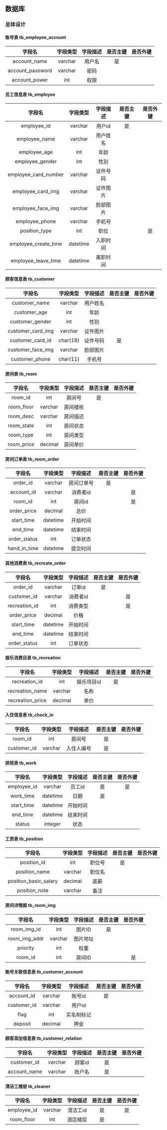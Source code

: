## 数据库

### 总体设计


#### 账号表 tb_employee_account

字段名 | 字段类型 | 字段描述 | 是否主键 | 是否外键
:-: | :-: | :-: | :-: | :-:
account_name | varchar | 用户名 | 是 | 
account_password | varchar | 密码 | |
account_power | int | 权限 | |


#### 员工信息表 tb_employee

字段名 | 字段类型 | 字段描述 | 是否主键 | 是否外键
:-: | :-: | :-: | :-: | :-:
employee_id | varchar | 用户id | 是 |
employee_name | varchar | 用户姓名 | |
employee_age | int | 年龄 | |
employee_gender | int | 性别 | |
employee_card_number | varchar | 证件号码 | |
employee_card_img | varchar | 证件图片 | |
employee_face_img | varchar | 脸部图片 | |
employee_phone | varchar | 手机号 | |
position_type | int | 职位 | | 是
employee_create_time | datetime | 入职时间 | |
employee_leave_time | datetime | 离职时间 | |

#### 顾客信息表 tb_customer

字段名 | 字段类型 | 字段描述 | 是否主键 | 是否外键
:-:|:-:|:-:|:-:|:-:
customer_name | varchar | 用户姓名 | |
customer_age | int | 年龄 | |
customer_gender | int | 性别 | |
customer_card_img | varchar | 证件图片 | |
customer_card_id | char(18) | 证件号码 | 是 |
customer_face_img | varchar | 脸部图片 | |
customer_phone | char(11) | 手机号 | |

#### 房间表 tb_room

字段名 | 字段类型 | 字段描述 | 是否主键 | 是否外键
:-: | :-: | :-: | :-: | :-:
room_id | int | 房间号 | 是 |
room_floor | varchar | 房间楼栋 | |
room_desc | varchar | 房间描述 | |
room_state | int | 房间状态 | |
room_type | int | 房间类型 | |
room_price | decimal | 房间单价 | |

#### 房间订单表 tb_room_order

字段名 | 字段类型 | 字段描述 | 是否主键 | 是否外键
:-: | :-: | :-: | :-: | :-:
order_id | varchar | 房间订单号 | 是 |
account_id | varchar | 消费者id | | 是
room_id | int | 房间id | | 是
order_price | decimal | 总价
start_time | datetime | 开始时间
end_time | datetime | 结束时间
order_status | int | 订单状态
hand_in_time | datetime | 提交时间

#### 其他消费表 tb_recreate_order

字段名 | 字段类型 | 字段描述 | 是否主键 | 是否外键
:-: | :-: | :-: | :-: | :-:
order_id | varchar | 订单id  | 是 |
customer_id | varchar | 消费者id | | 是 |
recreation_id | int | 消费类型 | | 是
order_price | decimal | 价格
start_time | datetime | 开始时间
end_time | datetime | 结束时间
order_status | int | 订单状态

#### 娱乐消费目录 tb_recreation

字段名 | 字段类型 | 字段描述 | 是否主键 | 是否外键
:-: | :-: | :-: | :-: | :-:
recreation_id | int | 娱乐项目id | 是 |
recreation_name | varchar | 名称 | |
recreation_price | decimal | 单价

#### 入住信息表 tb_check_in

字段名 | 字段类型 | 字段描述 | 是否主键 | 是否外键
:-: | :-: | :-: | :-: | :-:
room_id | int | 房间号 | 是 |
customer_id | varchar | 入住人编号 | 是 |

#### 排班表 tb_work

字段名 | 字段类型 | 字段描述 | 是否主键 | 是否外键
:-: | :-: | :-: | :-: | :-:
employee_id | varchar | 员工id | 是 | 是
work_time | datetime | 日期 | 是 | 
start_time | datetime | 开始时间 
end_time | datetime | 结束时间
status | integer | 状态

#### 工资表 tb_position

字段名 | 字段类型 | 字段描述 | 是否主键 | 是否外键
:-: | :-: | :-: | :-: | :-:
position_id | int | 职位号 | 是 |
position_name | varchar | 职位名
position_basic_salary | decimal | 底薪
position_note | varchar | 备注

#### 房间详情图 tb_room_img

字段名 | 字段类型 | 字段描述 | 是否主键 | 是否外键
:-: | :-: | :-: | :-: | :-:
room_img_id | int | 图片ID | 是 |
room_img_addr | varchar | 图片地址
priority | int | 权重
room_id | int | 房间ID | | 是

#### 账号关联信息表 tb_customer_account

字段名 | 字段类型 | 字段描述 | 是否主键 | 是否外键
:-: | :-: | :-: | :-: | :-:
account_id | varchar | 账号id | 是 |
customer_id | varchar | 用户id | |
flag | int | 实名制标记 | |
deposit | decimal | 押金 | |

#### 顾客添加信息表 tb_customer_relation
字段名 | 字段类型 | 字段描述 | 是否主键 | 是否外键
:-: | :-: | :-: | :-: | :-:
customer_id | varchar | 顾客id | 是 |
account_name | varchar | 账户名 | 是 |

#### 清洁工楼层 tb_cleaner

字段名 | 字段类型 | 字段描述 | 是否主键 | 是否外键
:-: | :-: | :-: | :-: | :-:
employee_id | varchar | 清洁工id | 是 | 是
room_floor | int | 酒店楼层 | 是 |

